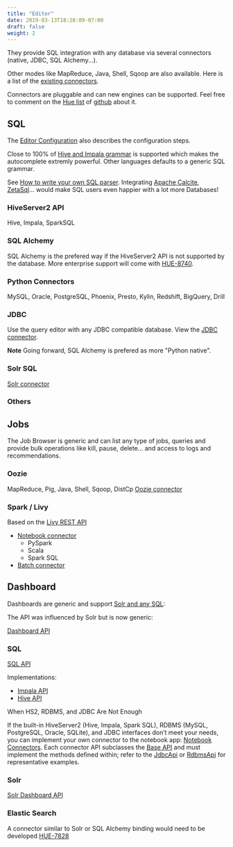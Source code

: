 ```yaml
---
title: "Editor"
date: 2019-03-13T18:28:09-07:00
draft: false
weight: 2
---
```


They provide SQL integration with any database via several connectors (native, JDBC, SQL Alchemy...).

Other modes like MapReduce, Java, Shell, Sqoop are also available. Here is a list of the [existing connectors](https://github.com/cloudera/hue/tree/master/desktop/libs/notebook/src/notebook/connectors).

Connectors are pluggable and can new engines can be supported. Feel free to comment on the [Hue list](https://groups.google.com/a/cloudera.org/forum/#!forum/hue-user) of [github](https://github.com/cloudera/hue/issues) about it.

## SQL

The [Editor Configuration](/administrator/configuration/editor/) also describes the configuration steps.

Close to 100% of [Hive and Impala grammar](https://github.com/cloudera/hue/blob/master/desktop/core/src/desktop/static/desktop/js/autocomplete/jison) is supported which makes the autocomplete extremly powerful. Other languages defaults to a generic SQL grammar.

See [How to write your own SQL parser](/developer/parsers/). Integrating [Apache Calcite](https://calcite.apache.org/docs/reference.html), [ZetaSql](https://github.com/google/zetasql)... would make SQL users even happier with a lot more Databases!

### HiveServer2 API
Hive, Impala, SparkSQL

### SQL Alchemy
SQL Alchemy is the prefered way if the HiveServer2 API is not supported by the database. More enterprise support will come with [HUE-8740](https://issues.cloudera.org/browse/HUE-8740).

### Python Connectors
MySQL, Oracle, PostgreSQL, Phoenix, Presto, Kylin, Redshift, BigQuery, Drill

### JDBC
Use the query editor with any JDBC compatible database. View the [JDBC connector](https://github.com/cloudera/hue/blob/master/desktop/libs/notebook/src/notebook/connectors/jdbc.py).

**Note** Going forward, SQL Alchemy is prefered as more "Python native".

### Solr SQL
[Solr connector](https://github.com/cloudera/hue/blob/master/desktop/libs/notebook/src/notebook/connectors/solr.py)

### Others

## Jobs

The Job Browser is generic and can list any type of jobs, queries and provide bulk operations like kill, pause, delete... and access to logs and recommendations.

### Oozie
MapReduce, Pig, Java, Shell, Sqoop, DistCp [Oozie connector](https://github.com/cloudera/hue/blob/master/desktop/libs/notebook/src/notebook/connectors/oozie_batch.py)

### Spark / Livy

Based on the [Livy REST API](https://livy.incubator.apache.org/docs/latest/rest-api.html)

* [Notebook connector](https://github.com/cloudera/hue/blob/master/desktop/libs/notebook/src/notebook/connectors/spark_shell.py)
  * PySpark
  * Scala
  * Spark SQL
* [Batch connector](https://github.com/cloudera/hue/blob/master/desktop/libs/notebook/src/notebook/connectors/spark_batch.py)

## Dashboard

Dashboards are generic and support [Solr and any SQL](http://gethue.com/search-dashboards):

The API was influenced by Solr but is now generic:

[Dashboard API](https://github.com/cloudera/hue/blob/master/desktop/libs/dashboard/src/dashboard/dashboard_api.py)

### SQL

[SQL API](https://github.com/cloudera/hue/blob/master/desktop/libs/notebook/src/notebook/dashboard_api.py)

Implementations:

* [Impala API](https://github.com/cloudera/hue/blob/master/apps/impala/src/impala/dashboard_api.py)
* [Hive API](https://github.com/cloudera/hue/blob/master/apps/beeswax/src/beeswax/dashboard_api.py)

When HS2, RDBMS, and JDBC Are Not Enough

If the built-in HiveServer2 (Hive, Impala, Spark SQL), RDBMS (MySQL, PostgreSQL, Oracle, SQLite), and JDBC interfaces don’t meet your needs, you can implement your own connector to the notebook app: [Notebook Connectors](https://github.com/cloudera/hue/tree/master/desktop/libs/notebook/src/notebook/connectors). Each connector API subclasses the [Base API](https://github.com/cloudera/hue/blob/master/desktop/libs/notebook/src/notebook/connectors/base.py) and must implement the methods defined within; refer to the [JdbcApi](https://github.com/cloudera/hue/blob/master/desktop/libs/notebook/src/notebook/connectors/jdbc.py) or [RdbmsApi](https://github.com/cloudera/hue/blob/master/desktop/libs/notebook/src/notebook/connectors/rdbms.py) for representative examples.

### Solr

[Solr Dashboard API](https://github.com/cloudera/hue/blob/master/apps/search/src/search/dashboard_api.py)

### Elastic Search

A connector similar to Solr or SQL Alchemy binding would need to be developed [HUE-7828](https://issues.cloudera.org/browse/HUE-7828)
